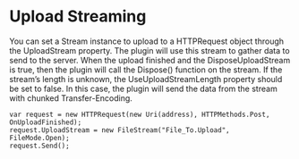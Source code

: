 # Upload Streaming
You can set a Stream instance to upload to a HTTPRequest object through the UploadStream property. The plugin will use this stream to gather data to send to the server. When the upload finished and the DisposeUploadStream is true, then the plugin will call the Dispose() function on the stream.
If the stream’s length is unknown, the UseUploadStreamLength property should be set to false. In this case, the plugin will send the data from the stream with chunked Transfer-Encoding.

```language-csharp
var request = new HTTPRequest(new Uri(address), HTTPMethods.Post, OnUploadFinished);
request.UploadStream = new FileStream("File_To.Upload", FileMode.Open);
request.Send();
```
